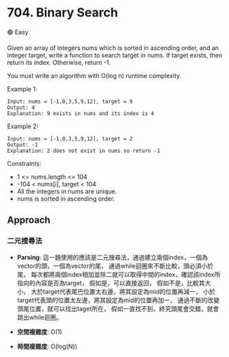 # 704. Binary Search

🟢 Easy 

Given an array of integers nums which is sorted in ascending order, and an integer target, write a function to search target in nums. If target exists, then return its index. Otherwise, return -1.

You must write an algorithm with O(log n) runtime complexity.

 

Example 1:
```
Input: nums = [-1,0,3,5,9,12], target = 9
Output: 4
Explanation: 9 exists in nums and its index is 4
```

Example 2:
```
Input: nums = [-1,0,3,5,9,12], target = 2
Output: -1
Explanation: 2 does not exist in nums so return -1
 ```

Constraints:

- 1 <= nums.length <= 104
- -104 < nums[i], target < 104
- All the integers in nums are unique.
- nums is sorted in ascending order.

## Approach
### 二元搜尋法
- **Parsing**: 
  這一題使用的應該是二元搜尋法，通過建立兩個index，一個為vector的頭，一個為vector的尾，
  通過while迴圈來不斷比較，頭必須小於尾，
  每次都將兩個index相加並除二就可以取得中間的index，確認該index所指向的內容是否為target，
  假如是，可以直接返回，
  假如不是，比較其大小，
  大於target代表尾巴位置太右邊，將其設定為mid的位置再減一，
  小於target代表頭的位置太左邊，將其設定為mid的位置再加一，
  通過不斷的改變頭尾位置，就可以找出taget所在，
  假如一直找不到，終究頭尾會交錯，就會跳出while迴圈。

- **空間複雜度**: O(1)
- **時間複雜度**: O(log(N))